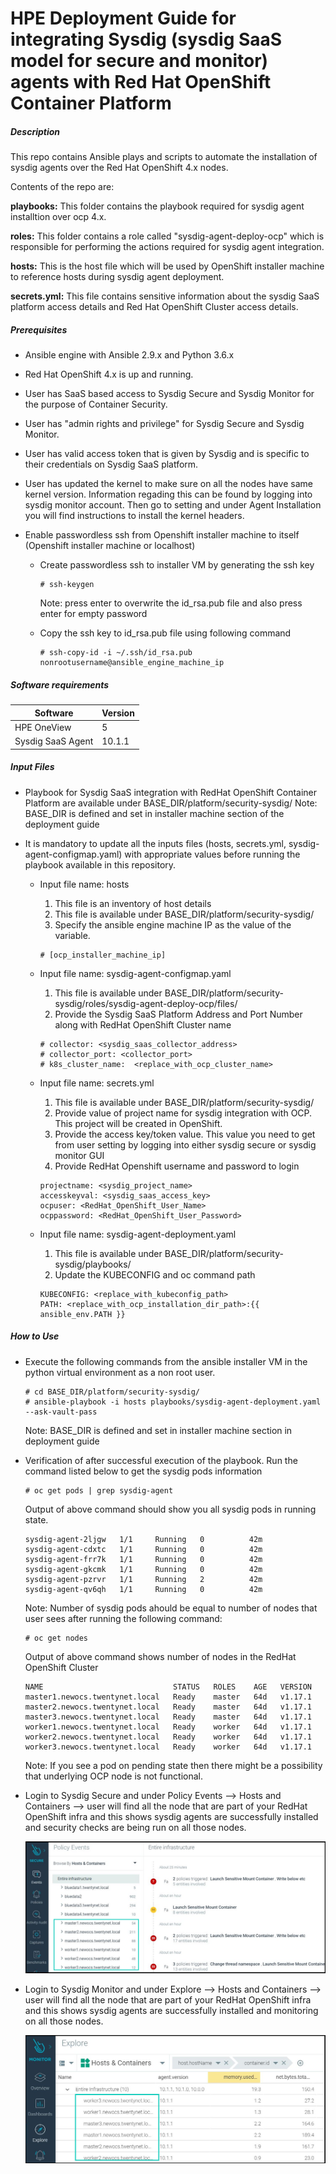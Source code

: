 # HPE Deployment Guide for integrating Sysdig (sysdig SaaS model for secure and monitor) agents with Red Hat OpenShift Container Platform

##### Description

This repo contains Ansible plays and scripts to automate the installation of sysdig agents over the Red Hat OpenShift 4.x nodes.

Contents of the repo are:

**playbooks:** This folder contains the playbook required for sysdig agent installtion over ocp 4.x.

**roles:** This folder contains a role called "sysdig-agent-deploy-ocp" which is responsible for performing the actions required for sysdig agent integration.

**hosts:** This is the host file which will be used by OpenShift installer machine to reference hosts during sysdig agent deployment.

**secrets.yml:** This file contains sensitive information about the sysdig SaaS platform access details and Red Hat OpenShift Cluster access details.

##### Prerequisites
 
 - Ansible engine with Ansible 2.9.x and Python  3.6.x

 - Red Hat OpenShift 4.x is up and running. 
 
 - User has SaaS based access to Sysdig Secure and Sysdig Monitor for the purpose of Container Security.
 
 - User has "admin rights and privilege" for Sysdig Secure and Sysdig Monitor.
 
 - User has valid access token that is given by Sysdig and is specific to their credentials on Sysdig SaaS platform.
 
 - User has updated the kernel to make sure on all the nodes have same kernel version. Information regading this can be found by logging into sysdig monitor account. Then go to setting and under Agent Installation you will find instructions to install the kernel headers.
 
 - Enable passwordless ssh from Openshift installer machine to itself (Openshift installer machine or localhost)
   - Create passwordless ssh to installer VM by generating the ssh key
     ```
	 # ssh-keygen
	 ```
	 Note: press enter to overwrite the id_rsa.pub file and also press enter for empty password
	 
   - Copy the ssh key to id_rsa.pub file using following command
     ```
	 # ssh-copy-id -i ~/.ssh/id_rsa.pub nonrootusername@ansible_engine_machine_ip
	 ```


##### Software requirements 
| Software          | Version |
|--|--|
| HPE OneView	    | 5 |
| Sysdig SaaS Agent | 10.1.1 |


##### Input Files
 - Playbook for Sysdig SaaS integration with RedHat OpenShift Container Platform are available under BASE_DIR/platform/security-sysdig/
   Note: BASE_DIR is defined and set in installer machine section of the deployment guide
   
 - It is mandatory to update all the inputs  files (hosts, secrets.yml, sysdig-agent-configmap.yaml) with appropriate values before running the playbook available in this repository.
	
	- Input file name: hosts
	    1. This file is an inventory of host details
		2. This file is available under BASE_DIR/platform/security-sysdig/
	    3. Specify the ansible engine machine IP as the value of the variable.
        ```
        # [ocp_installer_machine_ip]
        ```
	
	- Input file name: sysdig-agent-configmap.yaml
	    1. This file is available under BASE_DIR/platform/security-sysdig/roles/sysdig-agent-deploy-ocp/files/
		2. Provide the Sysdig SaaS Platform Address and Port Number along with RedHat OpenShift Cluster name
		```
		# collector: <sysdig_saas_collector_address>
        # collector_port: <collector_port>
        # k8s_cluster_name:  <replace_with_ocp_cluster_name>
		```
	
	- Input file name: secrets.yml
	    1. This file is available under BASE_DIR/platform/security-sysdig/
		2. Provide value of project name for sysdig integration with OCP. This project will be created in OpenShift.
	    3. Provide the access key/token value. This value you need to get from user setting by logging into either sysdig secure or sysdig monitor GUI
		4. Provide RedHat Openshift username and password to login
		```
		projectname: <sysdig_project_name>
		accesskeyval: <sysdig_saas_access_key>
		ocpuser: <RedHat_OpenShift_User_Name>
		ocppassword: <RedHat_OpenShift_User_Password>
		```
	- Input file name: sysdig-agent-deployment.yaml
	    1. This file is available under BASE_DIR/platform/security-sysdig/playbooks/
		2. Update the KUBECONFIG and oc command path
	    ```
		KUBECONFIG: <replace_with_kubeconfig_path>
        PATH: <replace_with_ocp_installation_dir_path>:{{ ansible_env.PATH }}
		```
		
##### How to Use

- Execute the following commands from the ansible installer VM in the python virtual environment as a non root user.
    ```
    # cd BASE_DIR/platform/security-sysdig/
    # ansible-playbook -i hosts playbooks/sysdig-agent-deployment.yaml --ask-vault-pass
    ```
	Note: BASE_DIR is defined and set in installer machine section in deployment guide

- Verification of after successful execution of the playbook. Run the command listed below to get the sysdig pods information
  ```
  # oc get pods | grep sysdig-agent
  ```
  
  Output of above command should show you all sysdig pods in running state. 
  ```
  sysdig-agent-2ljgw   1/1     Running   0          42m
  sysdig-agent-cdxtc   1/1     Running   0          42m
  sysdig-agent-frr7k   1/1     Running   0          42m
  sysdig-agent-gkcmk   1/1     Running   0          42m
  sysdig-agent-pzrvr   1/1     Running   2          42m
  sysdig-agent-qv6qh   1/1     Running   0          42m
  ```
  
  Note: Number of sysdig pods ahould be equal to number of nodes that user sees after running the following command:
  ```
  # oc get nodes
  ```
  
  Output of above command shows number of nodes in the RedHat OpenShift Cluster
  ```
  NAME                             STATUS   ROLES    AGE   VERSION
  master1.newocs.twentynet.local   Ready    master   64d   v1.17.1
  master2.newocs.twentynet.local   Ready    master   64d   v1.17.1
  master3.newocs.twentynet.local   Ready    master   64d   v1.17.1
  worker1.newocs.twentynet.local   Ready    worker   64d   v1.17.1
  worker2.newocs.twentynet.local   Ready    worker   64d   v1.17.1
  worker3.newocs.twentynet.local   Ready    worker   64d   v1.17.1
  ```

  Note: If you see a pod on pending state then there might be a possibility that underlying OCP node is not functional.

- Login to Sysdig Secure and under Policy Events --> Hosts and Containers --> user will find all the node that are part of your RedHat OpenShift infra and this shows sysdig agents are successfully installed and security checks are being run on all those nodes.
  
  ![](./media/Figure1-SysdigSecure.png)

- Login to Sysdig Monitor and under Explore --> Hosts and Containers --> user will find all the node that are part of your RedHat OpenShift infra and this shows sysdig agents are successfully installed and monitoring on all those nodes.

  ![](./media/Figure2-SysdigMonitor.png)
